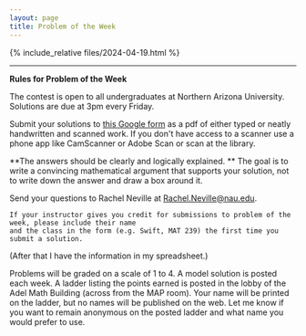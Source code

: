 ```yaml
---
layout: page
title: Problem of the Week
---
```



{% include_relative files/2024-04-19.html %}



<hr>
<b>Rules for Problem of the Week</b>
<p>
The contest is open to all undergraduates at Northern Arizona University. Solutions are due at 3pm every Friday. 
<p>
Submit your solutions to <a href="https://forms.gle/LgCLL5vhwUn6h5eA7">this Google form</a> as a pdf of either typed or neatly handwritten and scanned work. If you don't have access to a scanner use a phone app like CamScanner or Adobe Scan or scan at the library. 

<p>**The answers should be clearly and logically explained. ** The goal is to write a convincing mathematical argument that supports your solution, not to write down the answer and draw a box around it.
</p> 


<p>
Send your questions to Rachel Neville at
<a href="mailto:Rachel.Neville@nau.edu?subject=potw" target="_blank">Rachel.Neville@nau.edu</a>.  

	If your instructor gives you credit for submissions to problem of the week, please include their name
	and the class in the form (e.g. Swift, MAT 239) the first time you submit a solution.  
(After that I have the information in my spreadsheet.)
</p>

<p>
	Problems will be graded on a scale of 1 to 4.  A model solution is posted each week.
	A ladder listing the points earned is posted in the lobby of the Adel Math Building 
	(across from the MAP room).  Your name will be printed on the ladder, but no names will be published on the web.
	Let me know if you want to remain anonymous on the posted ladder and what name you would prefer to use.
</p> 
